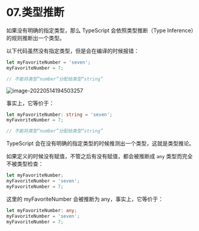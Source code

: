# 07.类型推断

如果没有明确的指定类型，那么 TypeScript 会依照类型推断（Type Inference）的规则推断出一个类型。

以下代码虽然没有指定类型，但是会在编译的时候报错：

```typescript
let myFavoriteNumber = 'seven';
myFavoriteNumber = 7;

// 不能将类型“number”分配给类型“string”
```

![image-20220514194503257](http://qn.chinavanes.com/qiniu_picGo/image-20220514194503257.png)

事实上，它等价于：

```typescript
let myFavoriteNumber: string = 'seven';
myFavoriteNumber = 7;

// 不能将类型“number”分配给类型“string”
```

TypeScript 会在没有明确的指定类型的时候推测出一个类型，这就是类型推论。

如果定义的时候没有赋值，不管之后有没有赋值，都会被推断成 `any` 类型而完全不被类型检查：

```typescript
let myFavoriteNumber;
myFavoriteNumber = 'seven';
myFavoriteNumber = 7;
```

这里的 myFavoriteNumber 会被推断为 any，事实上，它等价于：

```typescript
let myFavoriteNumber: any;
myFavoriteNumber = 'seven';
myFavoriteNumber = 7;
```
